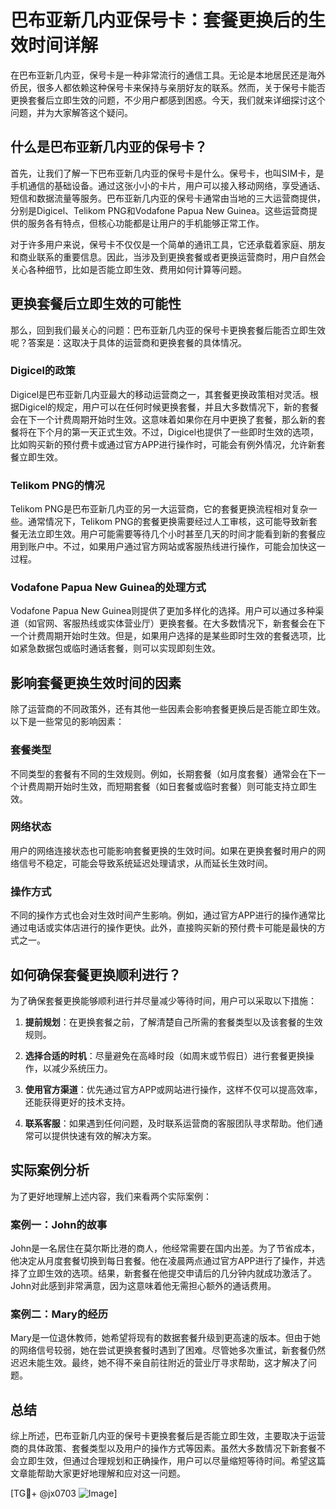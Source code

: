# 巴布亚新几内亚保号卡：套餐更换后的生效时间详解

在巴布亚新几内亚，保号卡是一种非常流行的通信工具。无论是本地居民还是海外侨民，很多人都依赖这种保号卡来保持与亲朋好友的联系。然而，关于保号卡能否更换套餐后立即生效的问题，不少用户都感到困惑。今天，我们就来详细探讨这个问题，并为大家解答这个疑问。

## 什么是巴布亚新几内亚的保号卡？

首先，让我们了解一下巴布亚新几内亚的保号卡是什么。保号卡，也叫SIM卡，是手机通信的基础设备。通过这张小小的卡片，用户可以接入移动网络，享受通话、短信和数据流量等服务。巴布亚新几内亚的保号卡通常由当地的三大运营商提供，分别是Digicel、Telikom PNG和Vodafone Papua New Guinea。这些运营商提供的服务各有特点，但核心功能都是让用户的手机能够正常工作。

对于许多用户来说，保号卡不仅仅是一个简单的通讯工具，它还承载着家庭、朋友和商业联系的重要信息。因此，当涉及到更换套餐或者更换运营商时，用户自然会关心各种细节，比如是否能立即生效、费用如何计算等问题。

## 更换套餐后立即生效的可能性

那么，回到我们最关心的问题：巴布亚新几内亚的保号卡更换套餐后能否立即生效呢？答案是：这取决于具体的运营商和更换套餐的具体情况。

### Digicel的政策

Digicel是巴布亚新几内亚最大的移动运营商之一，其套餐更换政策相对灵活。根据Digicel的规定，用户可以在任何时候更换套餐，并且大多数情况下，新的套餐会在下一个计费周期开始时生效。这意味着如果你在月中更换了套餐，那么新的套餐将在下个月的第一天正式生效。不过，Digicel也提供了一些即时生效的选项，比如购买新的预付费卡或通过官方APP进行操作时，可能会有例外情况，允许新套餐立即生效。

### Telikom PNG的情况

Telikom PNG是巴布亚新几内亚的另一大运营商，它的套餐更换流程相对复杂一些。通常情况下，Telikom PNG的套餐更换需要经过人工审核，这可能导致新套餐无法立即生效。用户可能需要等待几个小时甚至几天的时间才能看到新的套餐应用到账户中。不过，如果用户通过官方网站或客服热线进行操作，可能会加快这一过程。

### Vodafone Papua New Guinea的处理方式

Vodafone Papua New Guinea则提供了更加多样化的选择。用户可以通过多种渠道（如官网、客服热线或实体营业厅）更换套餐。在大多数情况下，新套餐会在下一个计费周期开始时生效。但是，如果用户选择的是某些即时生效的套餐选项，比如紧急数据包或临时通话套餐，则可以实现即刻生效。

## 影响套餐更换生效时间的因素

除了运营商的不同政策外，还有其他一些因素会影响套餐更换后是否能立即生效。以下是一些常见的影响因素：

### 套餐类型

不同类型的套餐有不同的生效规则。例如，长期套餐（如月度套餐）通常会在下一个计费周期开始时生效，而短期套餐（如日套餐或临时套餐）则可能支持立即生效。

### 网络状态

用户的网络连接状态也可能影响套餐更换的生效时间。如果在更换套餐时用户的网络信号不稳定，可能会导致系统延迟处理请求，从而延长生效时间。

### 操作方式

不同的操作方式也会对生效时间产生影响。例如，通过官方APP进行的操作通常比通过电话或实体店进行的操作更快。此外，直接购买新的预付费卡可能是最快的方式之一。

## 如何确保套餐更换顺利进行？

为了确保套餐更换能够顺利进行并尽量减少等待时间，用户可以采取以下措施：

1. **提前规划**：在更换套餐之前，了解清楚自己所需的套餐类型以及该套餐的生效规则。
   
2. **选择合适的时机**：尽量避免在高峰时段（如周末或节假日）进行套餐更换操作，以减少系统压力。

3. **使用官方渠道**：优先通过官方APP或网站进行操作，这样不仅可以提高效率，还能获得更好的技术支持。

4. **联系客服**：如果遇到任何问题，及时联系运营商的客服团队寻求帮助。他们通常可以提供快速有效的解决方案。

## 实际案例分析

为了更好地理解上述内容，我们来看两个实际案例：

### 案例一：John的故事

John是一名居住在莫尔斯比港的商人，他经常需要在国内出差。为了节省成本，他决定从月度套餐切换到每日套餐。他在凌晨两点通过官方APP进行了操作，并选择了立即生效的选项。结果，新套餐在他提交申请后的几分钟内就成功激活了。John对此感到非常满意，因为这意味着他无需担心额外的通话费用。

### 案例二：Mary的经历

Mary是一位退休教师，她希望将现有的数据套餐升级到更高速的版本。但由于她的网络信号较弱，她在尝试更换套餐时遇到了困难。尽管她多次重试，新套餐仍然迟迟未能生效。最终，她不得不亲自前往附近的营业厅寻求帮助，这才解决了问题。

## 总结

综上所述，巴布亚新几内亚的保号卡更换套餐后是否能立即生效，主要取决于运营商的具体政策、套餐类型以及用户的操作方式等因素。虽然大多数情况下新套餐不会立即生效，但通过合理规划和正确操作，用户可以尽量缩短等待时间。希望这篇文章能帮助大家更好地理解和应对这一问题。

[TG💪+ @jx0703 ![Image](https://github.com/user-attachments/assets/dbca1d08-cadb-493c-b0ec-ad6f7a83f270)]